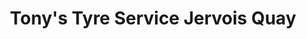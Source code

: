 ---
title: "Tony's Tyre Service Jervois Quay"
url: /wellington/tonys-tyre-service-jervois-quay/
shop: Reifen
---